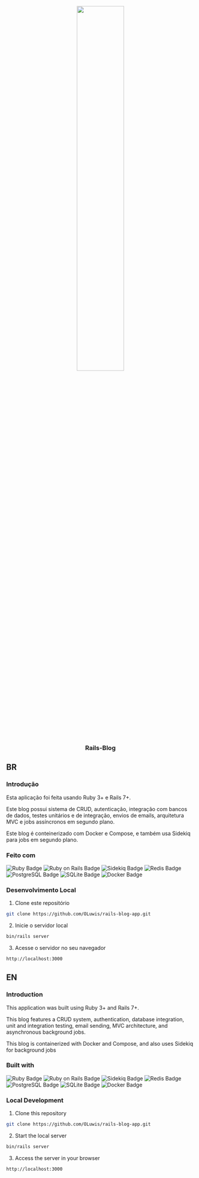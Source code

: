 <p align="center">
  <img src="https://upload.wikimedia.org/wikipedia/commons/6/62/Ruby_On_Rails_Logo.svg" style="display:block; width: 50%;">
  <h3 align="center">
    Rails-Blog
  </h3>
</p>

## BR

### Introdução

Esta aplicação foi feita usando Ruby 3+ e Rails 7+.

Este blog possui sistema de CRUD, autenticação, integração com bancos de dados, testes unitários e de integração, envios de emails, arquitetura MVC e jobs assíncronos em segundo plano.

Este blog é conteinerizado com Docker e Compose, e também usa Sidekiq para jobs em segundo plano.

### Feito com
![Ruby Badge](https://img.shields.io/badge/Ruby-CC342D?logo=ruby&logoColor=fff&style=for-the-badge)
![Ruby on Rails Badge](https://img.shields.io/badge/Ruby%20on%20Rails-D30001?logo=rubyonrails&logoColor=fff&style=for-the-badge)
![Sidekiq Badge](https://img.shields.io/badge/Sidekiq-B1003E?logo=sidekiq&logoColor=fff&style=for-the-badge)
![Redis Badge](https://img.shields.io/badge/Redis-FF4438?logo=redis&logoColor=fff&style=for-the-badge)
![PostgreSQL Badge](https://img.shields.io/badge/PostgreSQL-4169E1?logo=postgresql&logoColor=fff&style=for-the-badge)
![SQLite Badge](https://img.shields.io/badge/SQLite-003B57?logo=sqlite&logoColor=fff&style=for-the-badge)
![Docker Badge](https://img.shields.io/badge/Docker-2496ED?logo=docker&logoColor=fff&style=for-the-badge)

### Desenvolvimento Local

1. Clone este repositório
```sh
git clone https://github.com/OLuwis/rails-blog-app.git
```
2. Inicie o servidor local
```sh
bin/rails server
```
3. Acesse o servidor no seu navegador
```sh
http://localhost:3000
```

## EN

### Introduction

This application was built using Ruby 3+ and Rails 7+.

This blog features a CRUD system, authentication, database integration, unit and integration testing, email sending, MVC architecture, and asynchronous background jobs.

This blog is containerized with Docker and Compose, and also uses Sidekiq for background jobs

### Built with
![Ruby Badge](https://img.shields.io/badge/Ruby-CC342D?logo=ruby&logoColor=fff&style=for-the-badge)
![Ruby on Rails Badge](https://img.shields.io/badge/Ruby%20on%20Rails-D30001?logo=rubyonrails&logoColor=fff&style=for-the-badge)
![Sidekiq Badge](https://img.shields.io/badge/Sidekiq-B1003E?logo=sidekiq&logoColor=fff&style=for-the-badge)
![Redis Badge](https://img.shields.io/badge/Redis-FF4438?logo=redis&logoColor=fff&style=for-the-badge)
![PostgreSQL Badge](https://img.shields.io/badge/PostgreSQL-4169E1?logo=postgresql&logoColor=fff&style=for-the-badge)
![SQLite Badge](https://img.shields.io/badge/SQLite-003B57?logo=sqlite&logoColor=fff&style=for-the-badge)
![Docker Badge](https://img.shields.io/badge/Docker-2496ED?logo=docker&logoColor=fff&style=for-the-badge)

### Local Development

1. Clone this repository
```sh
git clone https://github.com/OLuwis/rails-blog-app.git
```
2. Start the local server
```sh
bin/rails server
```
3. Access the server in your browser
```sh
http://localhost:3000
```

